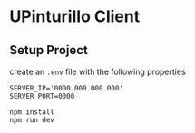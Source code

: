 # UPinturillo Client

## Setup Project

create an `.env` file with the following properties

```.env
SERVER_IP='0000.000.000.000'
SERVER_PORT=0000
```

```
npm install
npm run dev
```
